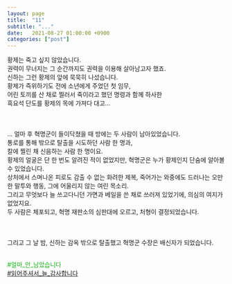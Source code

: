 ```yaml
---
layout: page
title:  "11"
subtitle: "..."
date:   2021-08-27 01:00:00 +0900
categories: ["post"]
---
```


<p>
황제는 죽고 싶지 않았습니다.<br>
권력이 무너지는 그 순간까지도 권력을 이용해 살아남고자 했죠.<br>
신하는 그런 황제의 앞에 묵묵히 나섰습니다.<br>
황제가 즉위하기도 전에 소년에게 주었던 첫 임무,<br>
어린 토끼를 산 채로 찔러서 죽이라고 했던 명령과 함께 하사한<br>
흑요석 단도를 황제의 목에 가져다 대고...<br>
<br>
<br>
<br>
... 얼마 후 혁명군이 들이닥쳤을 때 방에는 두 사람이 남아있었습니다.<br>
통로를 통해 밖으로 탈출을 시도하던 사람 한 명과,<br>
칼에 찔린 채 신음하는 사람 한 명이요.<br>
황제의 얼굴은 단 한 번도 알려진 적이 없었지만, 혁명군은 누가 황제인지 단숨에 알아볼 수 있었습니다.<br>
상처에서 스며나온 피로도 감출 수 없는 화려한 제복, 죽어가는 와중에도 드러나는 오만한 말투와 행동, 그에 어울리지 않는 여린 목소리.<br>
그리고 무엇보다 늘 쓰고다니던 가면과 베일을 쓴 채로 쓰러져 있었기에, 의심의 여지가 없었지요.<br>
두 사람은 체포되고, 혁명 재판소의 심판대에 오르고, 처형이 결정되었습니다.<br>
<br>
<br>
<br>
그리고 그 날 밤, 신하는 감옥 밖으로 탈출했고 혁명군 수장은 배신자가 되었습니다.<br>
<br>
</p>
<p style="color: #13b013;">
  &#35;얼마&#95;안&#95;남았습니다<br>
  <a href = "/labyrinth/unnamed6">&#35;읽어주셔서&#95;늘&#95;감사합니다</a><br>
</p>